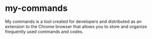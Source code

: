 # my-commands
My commands is a tool created for developers and distributed as an extension to the Chrome browser that allows you to store and organize frequently used commands and codes.
